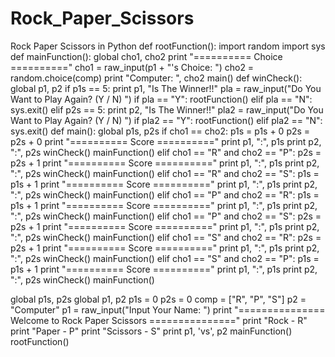 # Rock_Paper_Scissors
Rock Paper Scissors in Python
def rootFunction():
 import random
 import sys
 def mainFunction():
  global cho1, cho2
  print "========== Choice =========="
  cho1 = raw_input(p1 + "'s Choice: ")
  cho2 = random.choice(comp)
  print "Computer: ", cho2
  main()
 def winCheck():
     global p1, p2
     if p1s == 5:
         print p1, "Is The Winner!!"
         pla = raw_input("Do You Want to Play Again? (Y / N) ")
         if pla == "Y":
             rootFunction()
         elif pla == "N":
             sys.exit()
     elif p2s == 5:
         print p2, "Is The Winner!!"
         pla2 = raw_input("Do You Want to Play Again? (Y / N) ")
         if pla2 == "Y":
             rootFunction()
         elif pla2 == "N":
             sys.exit()
 def main():
  global p1s, p2s
  if cho1 == cho2:
      p1s = p1s + 0
      p2s = p2s + 0
      print "========== Score =========="
      print p1, ":", p1s
      print p2, ":", p2s
      winCheck()
      mainFunction()
  elif cho1 == "R" and cho2 == "P":
      p2s = p2s + 1
      print "========== Score =========="
      print p1, ":", p1s
      print p2, ":", p2s
      winCheck()
      mainFunction()
  elif cho1 == "R" and cho2 == "S":
      p1s = p1s + 1
      print "========== Score =========="
      print p1, ":", p1s
      print p2, ":", p2s
      winCheck()
      mainFunction()
  elif cho1 == "P" and cho2 == "R":
      p1s = p1s + 1
      print "========== Score =========="
      print p1, ":", p1s
      print p2, ":", p2s
      winCheck()
      mainFunction()
  elif cho1 == "P" and cho2 == "S":
      p2s = p2s + 1
      print "========== Score =========="
      print p1, ":", p1s
      print p2, ":", p2s
      winCheck()
      mainFunction()
  elif cho1 == "S" and cho2 == "R":
      p2s = p2s + 1
      print "========== Score =========="
      print p1, ":", p1s
      print p2, ":", p2s
      winCheck()
      mainFunction()
  elif cho1 == "S" and cho2 == "P":
      p1s = p1s + 1
      print "========== Score =========="
      print p1, ":", p1s
      print p2, ":", p2s
      winCheck()
      mainFunction()

 global p1s, p2s
 global p1, p2
 p1s = 0
 p2s = 0
 comp = ["R", "P", "S"]
 p2 = "Computer"
 p1 = raw_input("Input Your Name: ")
 print "=============== Welcome to Rock Paper Scissors ==============="
 print "Rock - R"
 print "Paper - P"
 print "Scissors - S"
 print p1, 'vs', p2
 mainFunction()
rootFunction()

